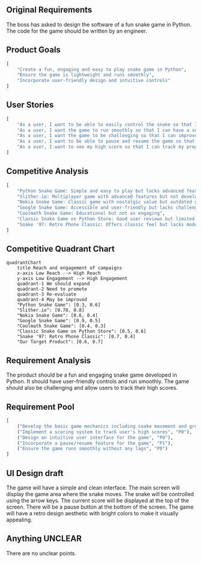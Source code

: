 ## Original Requirements
The boss has asked to design the software of a fun snake game in Python. The code for the game should be written by an engineer.

## Product Goals
```python
[
    "Create a fun, engaging and easy to play snake game in Python",
    "Ensure the game is lightweight and runs smoothly",
    "Incorporate user-friendly design and intuitive controls"
]
```

## User Stories
```python
[
    "As a user, I want to be able to easily control the snake so that I can play the game without difficulty",
    "As a user, I want the game to run smoothly so that I can have a seamless gaming experience",
    "As a user, I want the game to be challenging so that I can improve my skills and enjoy playing",
    "As a user, I want to be able to pause and resume the game so that I can play at my own pace",
    "As a user, I want to see my high score so that I can track my progress"
]
```

## Competitive Analysis
```python
[
    "Python Snake Game: Simple and easy to play but lacks advanced features",
    "Slither.io: Multiplayer game with advanced features but not developed in Python",
    "Nokia Snake Game: Classic game with nostalgic value but outdated graphics",
    "Google Snake Game: Accessible and user-friendly but lacks challenge",
    "Coolmath Snake Game: Educational but not as engaging",
    "Classic Snake Game on Python Store: Good user reviews but limited platform availability",
    "Snake '97: Retro Phone Classic: Offers classic feel but lacks modern updates"
]
```

## Competitive Quadrant Chart
```mermaid
quadrantChart
    title Reach and engagement of campaigns
    x-axis Low Reach --> High Reach
    y-axis Low Engagement --> High Engagement
    quadrant-1 We should expand
    quadrant-2 Need to promote
    quadrant-3 Re-evaluate
    quadrant-4 May be improved
    "Python Snake Game": [0.3, 0.6]
    "Slither.io": [0.78, 0.8]
    "Nokia Snake Game": [0.6, 0.4]
    "Google Snake Game": [0.9, 0.5]
    "Coolmath Snake Game": [0.4, 0.3]
    "Classic Snake Game on Python Store": [0.5, 0.6]
    "Snake '97: Retro Phone Classic": [0.7, 0.4]
    "Our Target Product": [0.6, 0.7]
```

## Requirement Analysis
The product should be a fun and engaging snake game developed in Python. It should have user-friendly controls and run smoothly. The game should also be challenging and allow users to track their high scores.

## Requirement Pool
```python
[
    ("Develop the basic game mechanics including snake movement and growth", "P0"),
    ("Implement a scoring system to track user's high scores", "P0"),
    ("Design an intuitive user interface for the game", "P0"),
    ("Incorporate a pause/resume feature for the game", "P1"),
    ("Ensure the game runs smoothly without any lags", "P0")
]
```

## UI Design draft
The game will have a simple and clean interface. The main screen will display the game area where the snake moves. The snake will be controlled using the arrow keys. The current score will be displayed at the top of the screen. There will be a pause button at the bottom of the screen. The game will have a retro design aesthetic with bright colors to make it visually appealing.

## Anything UNCLEAR
There are no unclear points.